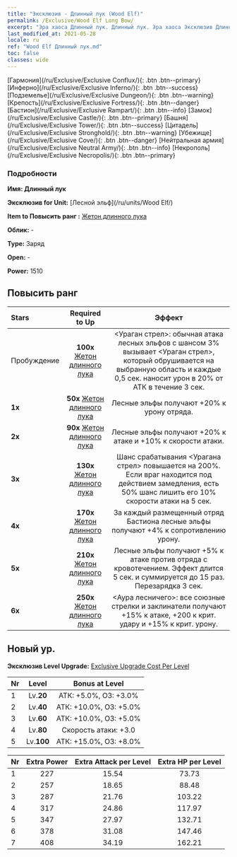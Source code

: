 ```yaml
---
title: "Эксклюзив - Длинный лук (Wood Elf)"
permalink: /Exclusive/Wood Elf Long Bow/
excerpt: "Эра хаоса Длинный лук. Длинный лук. Эра хаоса Эксклюзив Длинный лук. Лесной эльф Эксклюзив."
last_modified_at: 2021-05-28
locale: ru
ref: "Wood Elf Длинный лук.md"
toc: false
classes: wide
---
```

 [Гармония](/ru/Exclusive/Exclusive Conflux/){: .btn .btn--primary} [Инферно](/ru/Exclusive/Exclusive Inferno/){: .btn .btn--success} [Подземелье](/ru/Exclusive/Exclusive Dungeon/){: .btn .btn--warning} [Крепость](/ru/Exclusive/Exclusive Fortress/){: .btn .btn--danger} [Бастион](/ru/Exclusive/Exclusive Rampart/){: .btn .btn--info} [Замок](/ru/Exclusive/Exclusive Castle/){: .btn .btn--primary} [Башня](/ru/Exclusive/Exclusive Tower/){: .btn .btn--success} [Цитадель](/ru/Exclusive/Exclusive Stronghold/){: .btn .btn--warning} [Убежище](/ru/Exclusive/Exclusive Cove/){: .btn .btn--danger} [Нейтральная армия](/ru/Exclusive/Exclusive Neutral Army/){: .btn .btn--info} [Некрополь](/ru/Exclusive/Exclusive Necropolis/){: .btn .btn--primary} 

### Подробности
 **Имя: Длинный лук** 

 **Эксклюзив for Unit:** [Лесной эльф](/ru/units/Wood Elf/) 

 **Item to Повысить ранг :** [Жетон длинного лука](/ItemsRU/con_914/)

 **Облик:** -

 **Type:** Заряд

 **Open:** -

 **Power:** 1510

## Повысить ранг 

  |     Stars    |  Required to Up | Эффект |
  |:-------------|:---------------:|:---------------:|
  |  Пробуждение  | **100x** [Жетон длинного лука](/ItemsRU/con_914/) | <Ураган стрел>: обычная атака лесных эльфов с шансом 3% вызывает <Ураган стрел>, который обрушивается на выбранную область и каждые 0,5 сек. наносит урон в 20% от АТК в течение 3 сек. |
  | **1x** <i class="fas fa-star"/> | **50x** [Жетон длинного лука](/ItemsRU/con_914/) | Лесные эльфы получают +20% к урону отряда. |
  | **2x** <i class="fas fa-star"/> | **90x** [Жетон длинного лука](/ItemsRU/con_914/) | Лесные эльфы получают +20% к атаке и +10% к скорости атаки. |
  | **3x** <i class="fas fa-star"/> | **130x** [Жетон длинного лука](/ItemsRU/con_914/) | Шанс срабатывания <Урагана стрел> повышается на 200%. Если враг находится под действием замедления, есть 50% шанс лишить его 10% скорости атаки на 5 сек. |
  | **4x** <i class="fas fa-star"/> | **170x** [Жетон длинного лука](/ItemsRU/con_914/) | За каждый размещенный отряд Бастиона лесные эльфы получают +4% к сопротивлению урону. |
  | **5x** <i class="fas fa-star"/> | **210x** [Жетон длинного лука](/ItemsRU/con_914/) | Лесные эльфы получают +5% к атаке против отряда с кровотечением. Эффект длится 5 сек. и суммируется до 15 раз. Перезарядка 3 сек. |
  | **6x** <i class="fas fa-star"/> | **250x** [Жетон длинного лука](/ItemsRU/con_914/) | <Аура лесничего>: все союзные стрелки и заклинатели получают +15% к атаке, +200 к крит. удару и +15% к крит. урону. |


## Новый ур.
 **Эксклюзив Level Upgrade:** [Exclusive Upgrade Cost Per Level](/Exclusive/ExclusiveUpgradeCostPerLevel/)

  |  Nr  |   Level  | Bonus at Level |
  |:-----|:--------:|:--------------:|
  | 1 | Lv.**20** | АТК: +5.0%, ОЗ: +3.0% |
  | 2 | Lv.**40** | АТК: +10.0%, ОЗ: +5.0% |
  | 3 | Lv.**60** | АТК: +10.0%, ОЗ: +5.0% |
  | 4 | Lv.**80** | Скорость атаки: +3.0 |
  | 5 | Lv.**100** | АТК: +15.0%, ОЗ: +8.0% |


  |  Nr  |  Extra Power | Extra Attack per Level | Extra HP per Level |
  |:-----|:--------:|:--------:|:--------:|
  | 1 | 227 | 15.54 | 73.73 |
  | 2 | 257 | 18.65 | 88.48 |
  | 3 | 287 | 21.76 | 103.22 |
  | 4 | 317 | 24.86 | 117.97 |
  | 5 | 347 | 27.97 | 132.71 |
  | 6 | 378 | 31.08 | 147.46 |
  | 7 | 408 | 34.19 | 162.21 |


